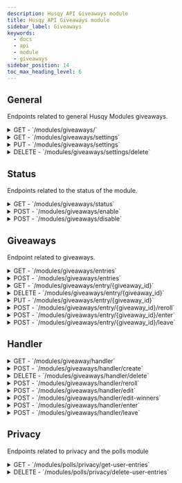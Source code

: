 ```yaml
---
description: Husqy API Giveaways module
title: Husqy API Giveaways module
sidebar_label: Giveaways
keywords:
  - docs
  - api
  - module
  - giveaways
sidebar_position: 14
toc_max_heading_level: 6
---
```


## General

Endpoints related to general Husqy Modules giveaways.

<details>
  <summary>GET - `/modules/giveaways/`</summary>

Home endpoint for the Modules Giveaways Husqy API. Returns only success message displaying that it is the Modules Giveaways API route.

</details>

<details>
  <summary>GET - `/modules/giveaways/settings`</summary>

Get the settings of the giveaways module for the specified guild.

Query string parameters:
| field | required | type | description |
| --- | --- | --- | --- |
| guild_id | yes | `integer` | The ID of the guild to get the settings of |

Possible errors:

- BadRequestError
- SettingsError
- ModuleDisabledError

</details>

<details>
  <summary>PUT - `/modules/giveaways/settings`</summary>

Endpoint to change the settings of the giveaways module for the specified guild.

Body data (JSON):
| field | required | type | description |
| --- | --- | --- | --- |
| guild_id | yes | `integer` | The ID of the guild to change the giveaways module settings for |
| save_duration_timeout | yes | `integer` | The amount of seconds to wait after ending a giveaway |
| delete_ended_giveaways | yes | `boolean` | If ended giveaways should be deleted from discord channels |

Possible errors:

- BadRequestError
- SettingsError
- ModuleDisabledError
- DatabaseError

</details>

<details>
  <summary>DELETE - `/modules/giveaways/settings/delete`</summary>

Delete all settings of the giveaways module for a specified guild.

Body data (JSON):
| field | required | type | description |
| --- | --- | --- | --- |
| guild_id | yes | `integer` | The ID of the guild to delete the settings from |

Possible errors:

- BadRequestError

</details>

## Status

Endpoints related to the status of the module.

<details>
  <summary>GET - `/modules/giveaways/status`</summary>

Get the status of the giveaways module for the specified guild.

Query string parameters:
| field | required | type | description |
| --- | --- | --- | --- |
| guild_id | yes | `integer` | The ID of the guild to check the status of |

Possible errors:

- BadRequestError
- SettingsError

</details>

<details>
  <summary>POST - `/modules/giveaways/enable`</summary>

Endpoint to enable the giveaways module for the specified guild.

Body data (JSON):
| field | required | type | description |
| --- | --- | --- | --- |
| guild_id | yes | `integer` | The ID of the guild to enable the giveaways module for |

Possible errors:

- BadRequestError
- SettingsError
- ModuleEnabledError
- DatabaseError

</details>

<details>
  <summary>POST - `/modules/giveaways/disable`</summary>

Endpoint to disable the giveaways module for the specified guild.

Body data (JSON):
| field | required | type | description |
| --- | --- | --- | --- |
| guild_id | yes | `integer` | The ID of the guild to disable the giveaways module for |

Possible errors:

- BadRequestError
- SettingsError
- ModuleDisabledError
- DatabaseError

</details>

## Giveaways

Endpoint related to giveaways.

<details>
  <summary>GET - `/modules/giveaways/entries`</summary>

Endpoint to get the known giveaways.

Query string parameters:
| field | required | type | description |
| --- | --- | --- | --- |
| guild_id | yes | `integer` | The ID of the guild to get the known giveaways from |
| page | no | `integer` | The page number to get (default = 1) |
| page_size | no | `integer` | The amount of giveaways to return in one page (default = 10) |

Possible errors:

- BadRequestError
- SettingsError
- ModuleDisabledError
- InternalServerError

</details>

<details>
  <summary>POST - `/modules/giveaways/entries`</summary>

Endpoint to create a new giveaway in the Discord server.

Body data (JSON):
| field | required | type | description |
| --- | --- | --- | --- |
| guild_id | yes | `integer` | The ID of the guild to create the giveaway in |
| channel_id | yes | `integer` | The ID of the channel to create the giveaway in |
| giveaway_owner_id | yes | `integer` | The ID of the owner of the giveaway |
| end_time | yes | `string` | The wait duration (in format `{delay}{d/h/m/s}`) or the end time in ISO format |
| prize | yes | `string` | The prize of the giveaway |
| description | yes | `string` | The description of the giveaway. Can be None. |
| winner_count | yes | `integer` | The amount of winners of the giveaway |
| application_id | yes | `integer` | The ID of the application interaction. Can be None |
| token | yes | `string` | The token of the interaction. Can be None |

Possible errors:

- BadRequestError
- SettingsError
- ModuleDisabledError
- InternalServerError
- Unprocessable Entity

```
{
    "success": False,
    "data": {},
    "error": {
        "code": 422,
        "message": "Unprocessable Entity! {reason}",
    },
},
```

</details>

<details>
  <summary>GET - `/modules/giveaways/entry/{giveaway_id}`</summary>

Endpoint to get the specified giveaway.

Query string parameters:
| field | required | type | description |
| --- | --- | --- | --- |
| guild_id | yes | `integer` | The ID of the guild to get the giveaway from |

Possible errors:

- BadRequestError
- SettingsError
- ModuleDisabledError
- InternalServerError

</details>

<details>
  <summary>DELETE - `/modules/giveaways/entry/{giveaway_id}`</summary>

Endpoint to delete an existing giveaway in the Discord server.

Body data (JSON):
| field | required | type | description |
| --- | --- | --- | --- |
| guild_id | yes | `integer` | The ID of the guild to remove the giveaway in |
| application_id | yes | `integer` | The ID of the application interaction. Can be None |
| token | yes | `string` | The token of the interaction. Can be None |

Possible errors:

- BadRequestError
- SettingsError
- ModuleDisabledError
- InternalServerError
- Unprocessable Entity

```
{
    "success": False,
    "data": {},
    "error": {
        "code": 422,
        "message": "Unprocessable Entity! {reason}",
    },
},
```

</details>

<details>
  <summary>PUT - `/modules/giveaways/entry/{giveaway_id}`</summary>

Endpoint to update an existing giveaway in the Discord server.

Body data (JSON):
| field | required | type | description |
| --- | --- | --- | --- |
| guild_id | yes | `integer` | The ID of the guild to remove the giveaway in |
| new_prize | yes | `string` | The new prize of the giveaway |
| new_description | yes | `string` | The new description of the giveaway. Can be none |
| new_winner_count | yes | `integer` | The new amount of winners for the giveaway |
| application_id | yes | `integer` | The ID of the application interaction. Can be None |
| token | yes | `string` | The token of the interaction. Can be None |

Possible errors:

- BadRequestError
- SettingsError
- ModuleDisabledError
- InternalServerError
- Unprocessable Entity

```
{
    "success": False,
    "data": {},
    "error": {
        "code": 422,
        "message": "Unprocessable Entity! {reason}",
    },
},
```

</details>

<details>
  <summary>POST - `/modules/giveaways/entry/{giveaway_id}/reroll`</summary>

Endpoint to reroll a giveaway in the Discord server.

Body data (JSON):
| field | required | type | description |
| --- | --- | --- | --- |
| guild_id | yes | `integer` | The ID of the guild to reroll the giveaway in |
| application_id | yes | `integer` | The ID of the application interaction. Can be None |
| token | yes | `string` | The token of the interaction. Can be None |

Possible errors:

- BadRequestError
- SettingsError
- ModuleDisabledError
- InternalServerError
- Unprocessable Entity

```
{
    "success": False,
    "data": {},
    "error": {
        "code": 422,
        "message": "Unprocessable Entity! {reason}",
    },
},
```

</details>

<details>
  <summary>POST - `/modules/giveaways/entry/{giveaway_id}/enter`</summary>

Endpoint to enter a giveaway in the Discord server.

Body data (JSON):
| field | required | type | description |
| --- | --- | --- | --- |
| guild_id | yes | `integer` | The ID of the guild to enter the giveaway in |
| application_id | yes | `integer` | The ID of the application interaction. Can be None |
| token | yes | `string` | The token of the interaction. Can be None |

Possible errors:

- BadRequestError
- SettingsError
- ModuleDisabledError
- InternalServerError
- Unprocessable Entity

```
{
    "success": False,
    "data": {},
    "error": {
        "code": 422,
        "message": "Unprocessable Entity! {reason}",
    },
},
```

</details>

<details>
  <summary>POST - `/modules/giveaways/entry/{giveaway_id}/leave`</summary>

Endpoint to leave a giveaway in the Discord server.

Body data (JSON):
| field | required | type | description |
| --- | --- | --- | --- |
| guild_id | yes | `integer` | The ID of the guild to leave the giveaway in |
| application_id | yes | `integer` | The ID of the application interaction. Can be None |
| token | yes | `string` | The token of the interaction. Can be None |

Possible errors:

- BadRequestError
- SettingsError
- ModuleDisabledError
- InternalServerError
- Unprocessable Entity

```
{
    "success": False,
    "data": {},
    "error": {
        "code": 422,
        "message": "Unprocessable Entity! {reason}",
    },
},
```

</details>

## Handler

<details>
  <summary>GET - `/modules/giveaway/handler`</summary>

Home endpoint for the Modules Giveaway Entries Husqy API. Returns only success message displaying that it is the Modules Giveaway Entries API route.

</details>

<details>
  <summary>POST - `/modules/giveaways/handler/create`</summary>

:::danger

Do not use this endpoint yourself! To create a giveaway use the `POST - /modules/giveaways/entries` endpoint.

:::

Endpoint to create a giveaway in the Discord server.

Body data (JSON):
| field | required | type | description |
| --- | --- | --- | --- |
| guild_id | yes | `integer` | The ID of the guild where the giveaway is located |
| giveaway_id | yes | `string` | The ID of the giveaway to create |
| channel_id | yes | `integer` | The ID of the channel where the giveaway is located |
| message_id | yes | `integer` | The ID of the giveaway message |
| end_time | yes | `string` | The time when the giveaway is ended |
| delete_at | yes | `string` | The time when the giveaway is deleted |
| prize | yes | `string` | The prize of the giveaway |
| description | yes | `string` | The description of the giveaway. Can be None |
| winner_count | yes | `integer` | The amount of winners of the giveaway |
| owner_id | yes | `integer` | The ID of the owner of the giveaway |
| language | yes | `string` | The language of the server where the giveaway is located |
| auto_delete | yes | `integer` | The auto delete of the server where the giveaway is located |

Possible errors:

- BadRequestError

</details>

<details>
  <summary>DELETE - `/modules/giveaways/handler/delete`</summary>

:::danger

Do not use this endpoint yourself! To delete a giveaway use the `DELETE - /modules/giveaways/entry/{giveaway_id}` endpoint.

:::

Endpoint to delete a giveaway in the Discord server.

Body data (JSON):
| field | required | type | description |
| --- | --- | --- | --- |
| guild_id | yes | `integer` | The ID of the guild where the giveaway is located |
| giveaway_id | yes | `string` | The ID of the giveaway to delete |

Possible errors:

- BadRequestError

</details>

<details>
  <summary>POST - `/modules/giveaways/handler/reroll`</summary>

:::danger

Do not use this endpoint yourself! To reroll a giveaway use the `POST - /modules/giveaways/entry/{giveaway_id}/reroll` endpoint.

:::

Endpoint to reroll a giveaway in the Discord server.

Body data (JSON):
| field | required | type | description |
| --- | --- | --- | --- |
| guild_id | yes | `integer` | The ID of the guild where the giveaway is located |
| giveaway_id | yes | `string` | The ID of the giveaway to reroll |

Possible errors:

- BadRequestError

</details>

<details>
  <summary>POST - `/modules/giveaways/handler/edit`</summary>

:::danger

Do not use this endpoint yourself! To edit a giveaway use the `PUT - /modules/giveaways/entry/{giveaway_id}` endpoint.

:::

Endpoint to edit a giveaway in the Discord server.

Body data (JSON):
| field | required | type | description |
| --- | --- | --- | --- |
| guild_id | yes | `integer` | The ID of the guild where the giveaway is located |
| giveaway_id | yes | `string` | The ID of the giveaway to edit |
| prize | yes | `string` | The new prize of the giveaway |
| description | yes | `string` | The new description of the giveaway |
| winner_count | yes | `integer` | The new winner count of the giveaway |

Possible errors:

- BadRequestError

</details>

<details>
  <summary>POST - `/modules/giveaways/handler/edit-winners`</summary>

:::danger

Do not use this endpoint yourself! This endpoint will be used by Husqy when needed.

:::

Endpoint to edit a giveaway in the Discord server.

Body data (JSON):
| field | required | type | description |
| --- | --- | --- | --- |
| guild_id | yes | `integer` | The ID of the guild where the giveaway is located |
| giveaway_id | yes | `string` | The ID of the giveaway to edit |
| winners | yes | `list` | The new list of winner IDs |

Possible errors:

- BadRequestError

</details>

<details>
  <summary>POST - `/modules/giveaways/handler/enter`</summary>

:::danger

Do not use this endpoint yourself! To enter a giveaway use the `POST - /modules/giveaways/entry/{giveaway_id}/enter` endpoint.

:::

Endpoint to enter a giveaway in the Discord server.

Body data (JSON):
| field | required | type | description |
| --- | --- | --- | --- |
| guild_id | yes | `integer` | The ID of the guild where the giveaway is located |
| giveaway_id | yes | `string` | The ID of the giveaway to edit |
| user_id | yes | `integer` | The ID of the user to enter the giveaway |

Possible errors:

- BadRequestError

</details>

<details>
  <summary>POST - `/modules/giveaways/handler/leave`</summary>

:::danger

Do not use this endpoint yourself! To enter a giveaway use the `POST - /modules/giveaways/entry/{giveaway_id}/leave` endpoint.

:::

Endpoint to leave a giveaway in the Discord server.

Body data (JSON):
| field | required | type | description |
| --- | --- | --- | --- |
| guild_id | yes | `integer` | The ID of the guild where the giveaway is located |
| giveaway_id | yes | `string` | The ID of the giveaway to edit |
| user_id | yes | `integer` | The ID of the user to leave the giveaway |

Possible errors:

- BadRequestError

</details>

## Privacy

Endpoints related to privacy and the polls module

<details>
  <summary>GET - `/modules/polls/privacy/get-user-entries`</summary>

:::danger

Do not use this endpoint yourself! This endpoint will be used by Husqy's Privacy configurator (`/privacy`) command.

:::

Endpoint to get the amount of references in the polls module to your user.

Query string parameters:
| field | required | type | description |
| --- | --- | --- | --- |
| guild_id | yes | `integer` | The ID of the guild to get the specified references in |
| privacy_member_id | yes | `integer` | The ID of the member who wants to check their references |

Possible errors:

- BadRequestError
- ForbiddenError
- InternalServerError

</details>

<details>
  <summary>DELETE - `/modules/polls/privacy/delete-user-entries`</summary>

:::danger

Do not use this endpoint yourself! This endpoint will be used by Husqy's Privacy configurator (`/privacy`) command.

:::

Endpoint to delete the references in polls module to your user.

Body data (JSON):
| field | required | type | description |
| --- | --- | --- | --- |
| guild_id | yes | `integer` | The ID of the guild to delete the specified references in |
| privacy_member_id | yes | `integer` | The ID of the member who wants to remove their references |

Possible errors:

- BadRequestError
- ForbiddenError
- InternalServerError

</details>
